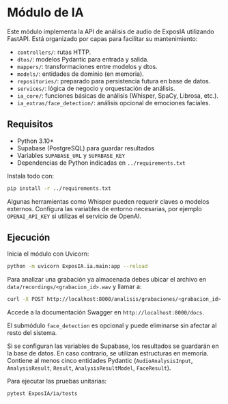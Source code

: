 # Módulo de IA

Este módulo implementa la API de análisis de audio de ExposIA utilizando FastAPI. 
Está organizado por capas para facilitar su mantenimiento:

- `controllers/`: rutas HTTP.
- `dtos/`: modelos Pydantic para entrada y salida.
- `mappers/`: transformaciones entre modelos y dtos.
- `models/`: entidades de dominio (en memoria).
- `repositories/`: preparado para persistencia futura en base de datos.
- `services/`: lógica de negocio y orquestación de análisis.
- `ia_core/`: funciones básicas de análisis (Whisper, SpaCy, Librosa, etc.).
- `ia_extras/face_detection/`: análisis opcional de emociones faciales.

## Requisitos

- Python 3.10+
- Supabase (PostgreSQL) para guardar resultados
- Variables `SUPABASE_URL` y `SUPABASE_KEY`
- Dependencias de Python indicadas en `../requirements.txt`

Instala todo con:

```bash
pip install -r ../requirements.txt
```

Algunas herramientas como Whisper pueden requerir claves o modelos externos. 
Configura las variables de entorno necesarias, por ejemplo `OPENAI_API_KEY` si 
utilizas el servicio de OpenAI.

## Ejecución

Inicia el módulo con Uvicorn:

```bash
python -m uvicorn ExposIA.ia.main:app --reload
```

Para analizar una grabación ya almacenada debes ubicar el archivo en
`data/recordings/<grabacion_id>.wav` y llamar a:

```bash
curl -X POST http://localhost:8000/analisis/grabaciones/<grabacion_id>
```

Accede a la documentación Swagger en `http://localhost:8000/docs`.

El submódulo `face_detection` es opcional y puede eliminarse sin afectar al resto
del sistema.

Si se configuran las variables de Supabase, los resultados se guardarán en la base
de datos. En caso contrario, se utilizan estructuras en memoria.
Contiene al menos cinco entidades Pydantic (`AudioAnalysisInput`, `AnalysisResult`,
`Result`, `AnalysisResultModel`, `FaceResult`).

Para ejecutar las pruebas unitarias:

```bash
pytest ExposIA/ia/tests
```
